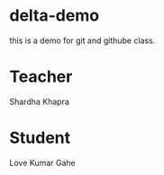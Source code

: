 # delta-demo
this is a demo for git and githube class.

# Teacher 
Shardha Khapra

# Student
Love Kumar Gahe